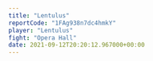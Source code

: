 ```yaml
---
title: "Lentulus"
reportCode: "1FAg938n7dc4hmkY"
player: "Lentulus"
fight: "Opera Hall"
date: 2021-09-12T20:20:12.967000+00:00
---
```


